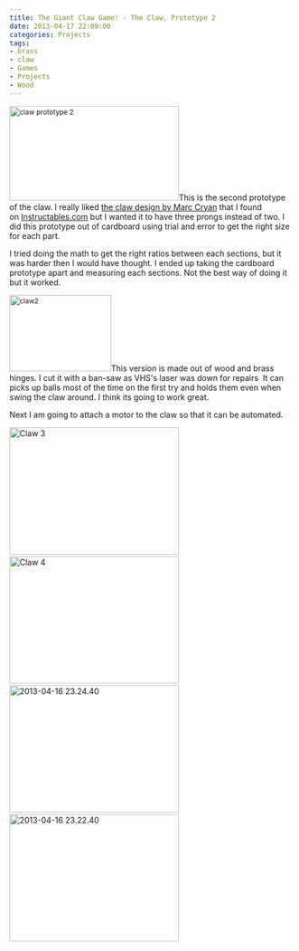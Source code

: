 ```yaml
---
title: The Giant Claw Game! - The Claw, Prototype 2
date: 2013-04-17 22:09:00
categories: Projects
tags: 
- brass
- claw
- Games
- Projects
- Wood
---
```

<img class="size-medium wp-image-3240 alignright" style="font-size: 12px; line-height: 18px;" alt="claw prototype 2" src="/public/uploads/2013/04/claw-300x167.png" width="300" height="167" />This is the second prototype of the claw. I really liked <a href="http://www.instructables.com/id/CRANE-GAME/">the claw design by Marc Cryan</a> that I found on <a href="http://www.instructables.com/">Instructables.com</a> but I wanted it to have three prongs instead of two. I did this prototype out of cardboard using trial and error to get the right size for each part.

I tried doing the math to get the right ratios between each sections, but it was harder then I would have thought. I ended up taking the cardboard prototype apart and measuring each sections. Not the best way of doing it but it worked.

<img class=" wp-image-3242 alignright" style="font-size: 12px; line-height: 18px;" alt="claw2" src="/public/uploads/2013/04/claw2-300x225.png" width="180" height="135" />This version is made out of wood and brass hinges. I cut it with a ban-saw as VHS's laser was down for repairs  It can picks up balls most of the time on the first try and holds them even when swing the claw around. I think its going to work great.

Next I am going to attach a motor to the claw so that it can be automated.

<a href="/public/uploads/2013/04/2013-04-16-23.24.15.jpg"><img class="alignnone size-medium wp-image-3244" alt="Claw 3" src="/public/uploads/2013/04/2013-04-16-23.24.15-300x225.jpg" width="300" height="225" /></a> <a href="/public/uploads/2013/04/2013-04-16-23.26.29.jpg"><img class="alignnone size-medium wp-image-3245" alt="Claw 4" src="/public/uploads/2013/04/2013-04-16-23.26.29-300x225.jpg" width="300" height="225" /></a> <a href="/public/uploads/2013/04/2013-04-16-23.24.40.jpg"><img class="alignnone size-medium wp-image-3246" alt="2013-04-16 23.24.40" src="/public/uploads/2013/04/2013-04-16-23.24.40-300x225.jpg" width="300" height="225" /></a> <a href="/public/uploads/2013/04/2013-04-16-23.22.40.jpg"><img class="alignnone size-medium wp-image-3248" alt="2013-04-16 23.22.40" src="/public/uploads/2013/04/2013-04-16-23.22.40-300x225.jpg" width="300" height="225" /></a>
